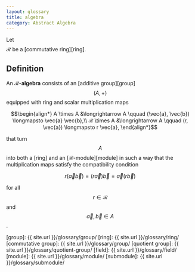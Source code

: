 ```yaml
---
layout: glossary
title: algebra
category: Abstract Algebra
---
```


Let $$\renewcommand\vec{\boldsymbol}$$ℛ be a [commutative ring][ring].

## Definition
An **ℛ-algebra** consists of an [additive group][group] $$ (A, +) $$ equipped with ring and scalar multiplication maps

$$\begin{align*}
A \times A &\longrightarrow A \qquad (\vec{a}, \vec{b}) \longmapsto \vec{a} \vec{b},\\
ℛ \times A &\longrightarrow A \qquad (r, \vec{a}) \longmapsto r \vec{a},
\end{align*}$$

that turn $$ A $$ into both a [ring] and an [ℛ-module][module] in such a way that the multiplication maps satisfy the compatibility condition

$$ r(\vec{a} \vec{b}) = (r \vec{a}) \vec{b} = \vec{a} ( r \vec{b}) $$

for all $$ r \in ℛ $$ and $$ \vec{a}, \vec{b} \in A $$.

[group]: {{ site.url }}/glossary/group/
[ring]: {{ site.url }}/glossary/ring/
[commutative group]: {{ site.url }}/glossary/group/
[quotient group]: {{ site.url }}/glossary/quotient-group/
[field]: {{ site.url }}/glossary/field/
[module]: {{ site.url }}/glossary/module/
[submodule]: {{ site.url }}/glossary/submodule/